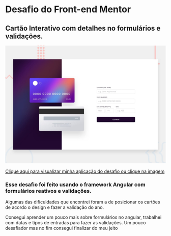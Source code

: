 # Desafio do Front-end Mentor
## Cartão Interativo com detalhes no formulários e validações.

<a href="https://angular-credit-card-phi.vercel.app/" target="_blank">
  
![Design oferecido pelo o desafio](./src/assets/interactive-card-details-form-main/design/desktop-preview.jpg) 

</a>

<a href="https://angular-credit-card-phi.vercel.app/" target="_blank"> Clique aqui para visualizar minha aplicação do desafio ou clique na imagem </a>

### Esse desafio foi feito usando o framework Angular com formulários reativos e validações.

<p>Algumas das dificuldades que encontrei foram a de posicionar os cartões de acordo o design e fazer a validação do ano. </p>

<p> Consegui aprender um pouco mais sobre formulários no angular, trabalhei com datas e tipos de entradas para fazer as validações. Um pouco desafiador mas no fim consegui finalizar do meu jeito </p> 

